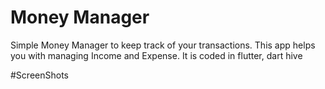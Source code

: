 # Money Manager

Simple Money Manager to keep track of your transactions. This app helps you with managing Income and Expense. It is coded in flutter, dart hive

#ScreenShots



